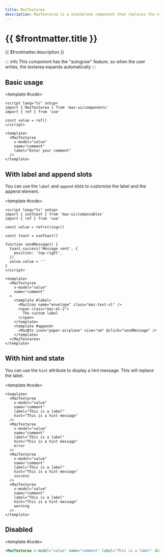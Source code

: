 ```yaml
---
title: MazTextarea
description: MazTextarea is a standalone component that replaces the standard html textarea input with a beautiful design system. Many options like colors, disabled, error, warning, success and error messages are available.
---
```


# {{ $frontmatter.title }}

{{ $frontmatter.description }}

<!--@include: ./../.vitepress/mixins/getting-started.md-->

::: info
This component has the "autogrow" feature, so when the user writes, the textarea expands automatically
:::

## Basic usage

<ComponentDemo expanded>
  <MazTextarea
    v-model="value"
    name="comment"
    label="Enter your comment"
  />

<template #code>

```vue
<script lang="ts" setup>
import { MazTextarea } from 'maz-ui/components'
import { ref } from 'vue'

const value = ref()
</script>

<template>
  <MazTextarea
    v-model="value"
    name="comment"
    label="Enter your comment"
  />
</template>
```

  </template>
</ComponentDemo>

## With label and append slots

You can use the `label` and `append` slots to customize the label and the append element.

<ComponentDemo>
  <MazTextarea
    v-model="value"
    name="comment"
  >
    <template #label>
      <MazIcon name="envelope" class="maz-text-xl" />
      <span class="maz-ml-2">
        The custom label
      </span>
    </template>
    <template #append>
      <MazBtn icon="paper-airplane" size="sm" @click="sendMessage" />
    </template>
  </MazTextarea>

<template #code>

```vue
<script lang="ts" setup>
import { useToast } from 'maz-ui/composables'
import { ref } from 'vue'

const value = ref<string>()

const toast = useToast()

function sendMessage() {
  toast.success('Message sent', {
    position: 'top-right',
  })
  value.value = ''
}
</script>

<template>
  <MazTextarea
    v-model="value"
    name="comment"
  >
    <template #label>
      <MazIcon name="envelope" class="maz-text-xl" />
      <span class="maz-ml-2">
        The custom label
      </span>
    </template>
    <template #append>
      <MazBtn icon="paper-airplane" size="sm" @click="sendMessage" />
    </template>
  </MazTextarea>
</template>
```

  </template>
</ComponentDemo>

## With hint and state

You can use the `hint` attribute to display a hint message. This will replace the label.

<ComponentDemo>
  <div class="maz-flex maz-flex-col maz-gap-4">
    <MazTextarea
      v-model="value"
      name="comment"
      label="This is a label"
      hint="This is a hint message"
    />
    <MazTextarea
      v-model="value"
      name="comment"
      label="This is a label"
      hint="This is a hint message"
      error
    />
    <MazTextarea
      v-model="value"
      name="comment"
      label="This is a label"
      hint="This is a hint message"
      success
    />
    <MazTextarea
      v-model="value"
      name="comment"
      label="This is a label"
      hint="This is a hint message"
      warning
    />
  </div>

<template #code>

```vue
<template>
  <MazTextarea
    v-model="value"
    name="comment"
    label="This is a label"
    hint="This is a hint message"
  />
  <MazTextarea
    v-model="value"
    name="comment"
    label="This is a label"
    hint="This is a hint message"
    error
  />
  <MazTextarea
    v-model="value"
    name="comment"
    label="This is a label"
    hint="This is a hint message"
    success
  />
  <MazTextarea
    v-model="value"
    name="comment"
    label="This is a label"
    hint="This is a hint message"
    warning
  />
</template>
```

  </template>
</ComponentDemo>

## Disabled

<ComponentDemo>
  <MazTextarea
    v-model="value"
    name="comment"
    label="This is a label"
    disabled
  />

<template #code>

```html
<MazTextarea v-model="value" name="comment" label="This is a label" disabled />
```

  </template>
</ComponentDemo>

<!--@include: ./../.vitepress/generated-docs/maz-textarea.doc.md-->

<script lang="ts" setup>
  import { ref } from 'vue'
  import { useToast } from 'maz-ui/src/composables/useToast'

  const value = ref()

  const toast = useToast()

  function sendMessage() {
    toast.success('Message sent', {
      position: 'top-right',
    })
    value.value = ''
  }
</script>

```

```

